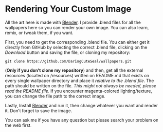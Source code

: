 # Rendering Your Custom Image

All the art here is made with [Blender](https://www.blender.org). I provide .blend files for all the wallpapers here so you can render your own image. You can also learn, remix, or tweak them, if you want.

First, you need to get the corresponding .blend file.  You can either get it directly from GitHub by selecting the correct .blend file, clicking on the *Download* button and saving the file, or cloning my repository:

```
git clone https://github.com/DaringCuteSeal/wallpapers.git
```

(**Only if you don't clone my repository**) and then, get all the external resources (located on /resources) written on README.md that exists on every single wallpaper directory and place it *relative to the .blend file*. The path should be written on the file. *This might not always be needed, please read the README file*. If you encounter magenta-colored lighting/texture, you can change the file path to the correct image.

Lastly, Install [Blender](https://www.blender.org) and run it, then change whatever you want and render it. Don't forget to save the image.

You can ask me if you have any question but please search your problem on the web first.
